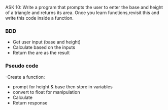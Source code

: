ASK 10: 
Write a program that prompts the user to enter the base and height of a triangle and returns its area.
Once you learn functions,revisit this and write this code inside a function.

### BDD
- Get user input (base and height)
- Calculate based on the inputs 
- Return the are as the result

### Pseudo code
-Create a function:
- prompt for height & base then store in variables
- convert to float for manipulation
- Calculate 
- Return response
